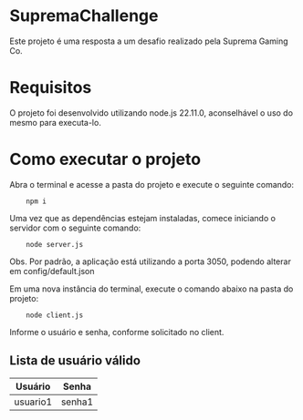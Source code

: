 # SupremaChallenge

Este projeto é uma resposta a um desafio realizado pela Suprema Gaming Co.

# Requisitos

O projeto foi desenvolvido utilizando node.js 22.11.0, aconselhável o uso do mesmo para executa-lo.

# Como executar o projeto

Abra o terminal e acesse a pasta do projeto e execute o seguinte comando:

```
    npm i
```

Uma vez que as dependências estejam instaladas, comece iniciando o servidor com o seguinte comando:

```
    node server.js
```

Obs. Por padrão, a aplicação está utilizando a porta 3050, podendo alterar em config/default.json

Em uma nova instância do terminal, execute o comando abaixo na pasta do projeto:

```
    node client.js
```

Informe o usuário e senha, conforme solicitado no client.

## Lista de usuário válido
| Usuário | Senha |
|-|-|
| usuario1 | senha1 |
